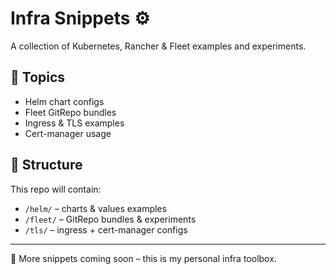 # Infra Snippets ⚙️  

A collection of Kubernetes, Rancher & Fleet examples and experiments.  

## 🧩 Topics
- Helm chart configs  
- Fleet GitRepo bundles  
- Ingress & TLS examples  
- Cert-manager usage  

## 📂 Structure
This repo will contain:  
- `/helm/` – charts & values examples  
- `/fleet/` – GitRepo bundles & experiments  
- `/tls/` – ingress + cert-manager configs  

---

🚀 More snippets coming soon – this is my personal infra toolbox.  
